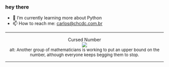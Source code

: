 ### hey there 

- :seedling: I’m currently learning more about Python
- :mailbox: How to reach me: carlos@chcdc.com.br


---


<!-- xkcd -->
<p align="center">Cursed Number</br><img src=https://imgs.xkcd.com/comics/cursed_number.png></br><font size =2>alt: Another group of mathematicians is working to put an upper bound on the number, although everyone keeps begging them to stop.</br></font></p></table></p> 


<!-- xkcd -->
---
